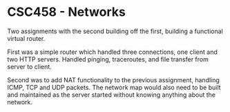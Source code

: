 # CSC458 - Networks
Two assignments with the second building off the first, building a functional virtual router. 

First was a simple router which handled three connections, one client and two HTTP servers. Handled pinging, traceroutes, and file transfer from server to client.

Second was to add NAT functionality to the previous assignment, handling ICMP, TCP and UDP packets. The network map would also need to be built and maintained as the server started without knowing anything about the network.
